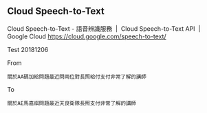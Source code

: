 ## Cloud Speech-to-Text

Cloud Speech-to-Text - 語音辨識服務  |  Cloud Speech-to-Text API  |  Google Cloud  https://cloud.google.com/speech-to-text/

Test 20181206

From 

```
關於AA碼加給問題最近問兩位對長照給付支付非常了解的講師 
```

To

```
關於AE馬嘉祺問題最近天良衛隊長照支付非常了解的講師
```